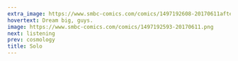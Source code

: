 ```yaml
---
extra_image: https://www.smbc-comics.com/comics/1497192608-20170611after.png
hovertext: Dream big, guys.
image: https://www.smbc-comics.com/comics/1497192593-20170611.png
next: listening
prev: cosmology
title: Solo
---
```

